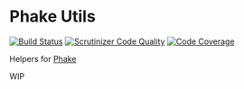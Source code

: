 Phake Utils
===========

[![Build Status](https://travis-ci.org/devster/phake-utils.svg?branch=master)](https://travis-ci.org/devster/phake-utils)
[![Scrutinizer Code Quality](https://scrutinizer-ci.com/g/devster/phake-utils/badges/quality-score.png?b=master)](https://scrutinizer-ci.com/g/devster/phake-utils/?branch=master)
[![Code Coverage](https://scrutinizer-ci.com/g/devster/phake-utils/badges/coverage.png?b=master)](https://scrutinizer-ci.com/g/devster/phake-utils/?branch=master)

Helpers for [Phake](https://github.com/jaz303/phake)

WIP
